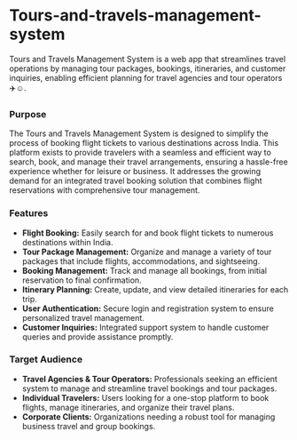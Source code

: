 # Tours-and-travels-management-system
Tours and Travels Management System is a web app that streamlines travel operations by managing tour packages, bookings, itineraries, and customer inquiries, enabling efficient planning for travel agencies and tour operators✈️☺️.

### Purpose
The Tours and Travels Management System is designed to simplify the process of booking flight tickets to various destinations across India. This platform exists to provide travelers with a seamless and efficient way to search, book, and manage their travel arrangements, ensuring a hassle-free experience whether for leisure or business. It addresses the growing demand for an integrated travel booking solution that combines flight reservations with comprehensive tour management.

### Features
- **Flight Booking:** Easily search for and book flight tickets to numerous destinations within India.
- **Tour Package Management:** Organize and manage a variety of tour packages that include flights, accommodations, and sightseeing.
- **Booking Management:** Track and manage all bookings, from initial reservation to final confirmation.
- **Itinerary Planning:** Create, update, and view detailed itineraries for each trip.
- **User Authentication:** Secure login and registration system to ensure personalized travel management.
- **Customer Inquiries:** Integrated support system to handle customer queries and provide assistance promptly.

### Target Audience
- **Travel Agencies & Tour Operators:** Professionals seeking an efficient system to manage and streamline travel bookings and tour packages.
- **Individual Travelers:** Users looking for a one-stop platform to book flights, manage itineraries, and organize their travel plans.
- **Corporate Clients:** Organizations needing a robust tool for managing business travel and group bookings.
